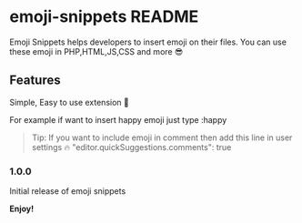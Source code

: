 # emoji-snippets README

Emoji Snippets helps developers to insert emoji on their files. You can use these emoji in PHP,HTML,JS,CSS and more 😎

## Features

Simple, Easy to use extension 🚀

For example if want to insert happy emoji just type :happy

> Tip: If you want to include emoji in comment then add this line in user settings 🔥 "editor.quickSuggestions.comments": true

### 1.0.0

Initial release of emoji snippets

**Enjoy!**
